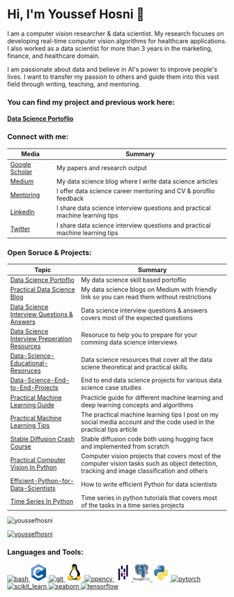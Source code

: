 <h1 align="left">Hi, I'm Youssef Hosni 👋</h1> 

I am a computer vision researcher  & data scientist. My research focuses on developing real-time computer vision algorithms for healthcare applications. I also worked as a data scientist for more than 3 years in the marketing, finance, and healthcare domain.
 
I am passionate about data and believe in AI's power to improve people's lives. I want to transfer my passion to others and guide them into this vast field through writing, teaching, and mentoring.

### You can find my project and previous work here: ###
#### [Data Science Portoflio](https://github.com/youssefHosni/Data-Science-Portofolio) ##



<h3 align="left">Connect with me:</h3>

| Media  | Summary |
| ------------- | ------------- |
|[Google Scholar](https://scholar.google.com/citations?hl=en&user=HDwCSLsAAAAJ&view_op=list_works&gmla=ABEO0YoNjlo3qozDriwXWgvx6K2V3vxxiNydOi12af3QGAUlEWqBN0BgcfvQPldb7S1ujIx-SKys0bbhaZQVmAtd) | My papers and research output |
| [Medium ](https://medium.com/@youssefraafat57)  | My data science blog where I write data science articles   |
| [Mentoring ](https://calendly.com/youssef-rafaat95)  |I offer data science career mentoring and CV & poroflio feedback |
| [LinkedIn ](https://www.linkedin.com/in/youssef-hosni-b2960b135/)  | I share data science interview questions and practical machine learning tips|
| [Twitter ](https://twitter.com/Youssef70125494)  |  I share data science interview questions and practical machine learning tips  |

<h3 align="left"> Open Soruce & Projects:</h3>

| Topic  | Summary |
| ------------- | ------------- |
| [Data Science Portoflio](https://github.com/youssefHosni/Data-Science-Portofolio) |My data science skill based portoflio |
| [Practical Data Science Blog](https://github.com/youssefHosni/Practical-Data-Science-Blog)   |My data science blogs on Medium with friendly link so you can read them without restrictions |
| [Data Science Interview Questions & Answers](https://github.com/youssefHosni/Data-Science-Interview-Questions-Answers) | Data science interview questions & answers covers most of the expected questions |
|[Data Science Interview Preperation Resources](https://github.com/youssefHosni/Data-Science-Interview-Preperation)  |Resoruce to help you to prepare for your comming data science interviews|
| [Data-Science-Educational-Resoruces](https://github.com/youssefHosni/Data-Science-Educational-Resoruces) | Data science resources that cover all the data sciene theoretical and practical skills.|
| [Data-Science-End-to-End-Projects](https://github.com/youssefHosni/Data-Science-End-to-End-Projects) | End to end data science projects for various data science case studies |
| [Practical Machine Learning Guide](https://github.com/youssefHosni/Machine-Learning-Practical-Guide) | Practicle guide for different machine learning and deep learning concepts and algorithms |
| [Practical Machine Learning Tips](https://github.com/youssefHosni/Practical-Machine-Learning-Tips) | The practical machine learning tips I post on my social media account and the code used in the practical tips article |
| [Stable Diffusion Crash Course](https://github.com/youssefHosni/Stable-Diffusion)  |Stable diffusion code both using hugging face and implemented from scratch |
| [Practical Computer Vision In Python](https://github.com/youssefHosni/Practical-Computer-Vision-In-Python)| Computer vision projects that covers most of the computer vision tasks such as object detection, tracking and image classification and others  |
| [Efficient-Python-for-Data-Scientists](https://github.com/youssefHosni/Advanced-Python-for-Data-Scientists#advanced-python-for-data-scientists)| How to write efficient Python for data scientists  |
|[Time Series In Python](https://github.com/youssefHosni/Time-Series-With-Python)| Time series in python tutorials that covers most of the tasks in a time series projects |


<p align="left"> <img src="https://komarev.com/ghpvc/?username=youssefhosni&label=Profile%20views&color=0e75b6&style=flat" alt="youssefhosni" /> </p>

<p align="left"> <a href="https://github.com/ryo-ma/github-profile-trophy"><img src="https://github-profile-trophy.vercel.app/?username=youssefhosni" alt="youssefhosni" /></a> </p>


<h3 align="left">Languages and Tools:</h3>
<p align="left"> <a href="https://www.gnu.org/software/bash/" target="_blank" rel="noreferrer"> <img src="https://www.vectorlogo.zone/logos/gnu_bash/gnu_bash-icon.svg" alt="bash" width="40" height="40"/> </a> <a href="https://www.cprogramming.com/" target="_blank" rel="noreferrer"> <img src="https://raw.githubusercontent.com/devicons/devicon/master/icons/c/c-original.svg" alt="c" width="40" height="40"/> </a> <a href="https://git-scm.com/" target="_blank" rel="noreferrer"> <img src="https://www.vectorlogo.zone/logos/git-scm/git-scm-icon.svg" alt="git" width="40" height="40"/> </a> <a href="https://www.linux.org/" target="_blank" rel="noreferrer"> <img src="https://raw.githubusercontent.com/devicons/devicon/master/icons/linux/linux-original.svg" alt="linux" width="40" height="40"/> </a> <a href="https://opencv.org/" target="_blank" rel="noreferrer"> <img src="https://www.vectorlogo.zone/logos/opencv/opencv-icon.svg" alt="opencv" width="40" height="40"/> </a> <a href="https://pandas.pydata.org/" target="_blank" rel="noreferrer"> <img src="https://raw.githubusercontent.com/devicons/devicon/2ae2a900d2f041da66e950e4d48052658d850630/icons/pandas/pandas-original.svg" alt="pandas" width="40" height="40"/> </a> <a href="https://www.postgresql.org" target="_blank" rel="noreferrer"> <img src="https://raw.githubusercontent.com/devicons/devicon/master/icons/postgresql/postgresql-original-wordmark.svg" alt="postgresql" width="40" height="40"/> </a> <a href="https://www.python.org" target="_blank" rel="noreferrer"> <img src="https://raw.githubusercontent.com/devicons/devicon/master/icons/python/python-original.svg" alt="python" width="40" height="40"/> </a> <a href="https://pytorch.org/" target="_blank" rel="noreferrer"> <img src="https://www.vectorlogo.zone/logos/pytorch/pytorch-icon.svg" alt="pytorch" width="40" height="40"/> </a> <a href="https://scikit-learn.org/" target="_blank" rel="noreferrer"> <img src="https://upload.wikimedia.org/wikipedia/commons/0/05/Scikit_learn_logo_small.svg" alt="scikit_learn" width="40" height="40"/> </a> <a href="https://seaborn.pydata.org/" target="_blank" rel="noreferrer"> <img src="https://seaborn.pydata.org/_images/logo-mark-lightbg.svg" alt="seaborn" width="40" height="40"/> </a> <a href="https://www.tensorflow.org" target="_blank" rel="noreferrer"> <img src="https://www.vectorlogo.zone/logos/tensorflow/tensorflow-icon.svg" alt="tensorflow" width="40" height="40"/> </a> </p>

